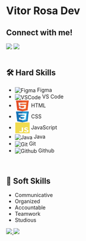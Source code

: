 # Vitor Rosa Dev

## Connect with me!
 
<div>
  <a href="https://www.linkedin.com/in/vitorrosadev" target="_blank"><img src="https://img.shields.io/badge/-LinkedIn-%230077B5?style=for-the-badge&logo=linkedin&logoColor=white" target="_blank"></a>   
  <a href = "mailto:vitor.rosa.dev@outlook.com"><img src="https://img.shields.io/badge/Microsoft_Outlook-0078D4?style=for-the-badge&logo=microsoft-outlook&logoColor=white" target="_blank"></a>
</div>

<br>

## 🛠 Hard Skills
    
-  <img align="center" alt="Figma" height="30" width="40" src="https://cdn.jsdelivr.net/gh/devicons/devicon@latest/icons/figma/figma-original.svg"> Figma <br>
-  <img align="center" alt="VSCode" height="30" width="40" src="https://cdn.jsdelivr.net/gh/devicons/devicon@latest/icons/vscode/vscode-original.svg"> VS Code <br>
-  <img align="center" alt="HTML" height="30" width="40" src="https://raw.githubusercontent.com/devicons/devicon/master/icons/html5/html5-original.svg"> HTML <br>
-  <img align="center" alt="CSS" height="30" width="40" src="https://raw.githubusercontent.com/devicons/devicon/master/icons/css3/css3-original.svg"> CSS <br>
-  <img align="center" alt="Js" height="30" width="40" src="https://raw.githubusercontent.com/devicons/devicon/master/icons/javascript/javascript-plain.svg"> JavaScript <br>
-  <img align="center" alt="Java" height="30" width="40"  src="https://cdn.jsdelivr.net/gh/devicons/devicon@latest/icons/java/java-original.svg"> Java <br>
-  <img align="center" alt="Git" height="30" width="40"  src="https://cdn.jsdelivr.net/gh/devicons/devicon@latest/icons/git/git-original.svg"> Git <br>
-  <img align="center" alt="Github" height="30" width="40" src="https://cdn.jsdelivr.net/gh/devicons/devicon@latest/icons/github/github-original.svg"> Github <br>

<br>

## 🤝 Soft Skills

- Communicative <br>
- Organized <br>
- Accountable <br>
- Teamwork <br>
- Studious <br>

<div>
   <a href="https://github.com/VitorRosaDev">
   <img height="180em" src="https://github-readme-stats.vercel.app/api?username=VitorRosaDev&show_icons=true&theme=dracula&include_all_commits=true&count_private=true"/>
   <img height="180em" src="https://github-readme-stats.vercel.app/api/top-langs/?username=VitorRosaDev&layout=compact&langs_count=6&theme=dracula"/>
</div>

